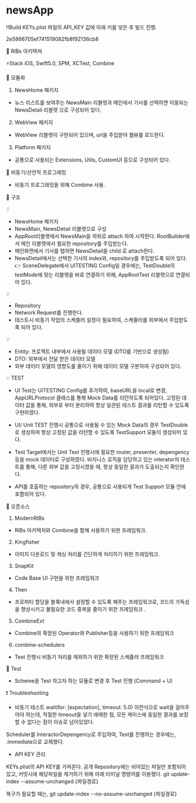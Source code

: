# newsApp

‼️Build 
KEYs.plist 파일의 API_KEY 값에 아래 키를 넣은 후 빌드 진행. 

2e5866705ef741519082fb8f92136cb8


🍏 RIBs 아키텍쳐

⚡Stack
iOS, Swift5.0, SPM, XCTest, Combine 

🍏 모듈화 
1. NewsHome 패키지 
- 뉴스 리스트를 보여주는 NewsMain 리블렛과
메인에서 기사를 선택하면 이동되는 NewsDetail 리블렛
으로 구성되어 있다.

2. WebView 패키지
- WebView 리블렛이 구현되어 있으며, url을 주입받아 웹뷰를 로드한다. 

3. Platform 패키지
- 공통으로 사용되는 Extensions, Utils, CustomUI 등으로 구성되어 있다.   


🍏 비동기/선언적 프로그래밍
- 비동기 프로그래밍을 위해 Combine 사용. 

 
🍏 구조 

💡 
- NewsHome 패키지 
- NewsMain, NewsDetail 리블렛으로 구성
- AppRoot리블렛에서 NewsMain을 하위로 attach 하여 시작한다. RootBuilder에서 메인 리블렛에서 필요한 repository를 주입받는다. 
- 메인화면에서 기사를 탭하면 NewsDetail을 child 로 attach한다. 
- NewsDetail에서는 선택한 기사의 index와, repository를 주입받도록 되어 있다. 
👉 SceneDelegate에서 UITESTING Config일 경우에는, TestDouble의 testMode에 맞는 리블렛을 바로 연결하기 위해, AppRootTest 리블렛으로 연결되어 있다. 

💡 
- Repository
- Network Request를 진행한다. 
- 테스트시 비동기 작업의 스케줄러 설정이 필요하여, 스케줄러를 외부에서 주입받도록 되어 있다. 


💡 
- Entity: 프로젝트 내부에서 사용될 데이터 모델 (DTO를 기반으로 생성됨)
- DTO: 외부에서 전달 받은 데이터 모델
- 외부 데이터 모델의 영향도를 줄이기 위해 데이터 모델 구분하여 구성되어 있다. 


💡 TEST
- UI Test는 UITESTING Config를 추가하여, baseURL을 local로 변경,
AppURLProtocol 클래스를 통해 Mock Data를 리턴하도록 되어있다. 
고정된 데이터 값을 통해, 외부로 부터 분리하여 항상 일관된 테스트 결과를 리턴할 수 있도록 구현하였다. 

- UI/ Unit TEST 진행시 공통으로 사용될 수 있는 Mock Data의 경우 TestDouble로 생성하여 항상 고정된 값을 리턴할 수 있도록 TestSupport 모듈이 생성되어 있다. 
- Test Target에서는 Unit Test 진행시에 필요한 router, presenter, depengency 등을 mock 데이터로 구성하였다. 비지니스 로직을 담당하고 있는 interator의 테스트를 통해, 다른 외부 값을 고정시켰을 때, 항상 동일한 결과가 도출되는지 확인한다. 
- API를 호출하는 repository의 경우, 공통으로 사용되게 Test Support 모듈 안에 포함되어 있다. 

🍏 오픈소스 
1. ModernRIBs
- RIBs 아키텍처와 Combine을 함께 사용하기 위한 프레임워크. 
2. Kingfisher
- 이미지 다운로드 및 캐싱 처리를 간단하게 처리하기 위한 프레임워크. 
3. SnapKit
- Code Base UI 구현을 위한 프레임워크  
4. Then
- 프로퍼티 할당을 블록내에서 설정할 수 있도록 해주는 프레임워크로, 코드의 가독성을 향상시키고 불필요한 코드 중복을 줄이기 위한 프레임워크 .
5. CombineExt
- Combine의 확장된 Operator와 Publisher등을 사용하기 위한 프레임워크
6. combine-schedulers
- Test 진행시 비동기 처리를 제외하기 위한 확장된 스케줄러 프레임워크 



🍏 Test
- Scheme을 Test 하고자 하는 모듈로 변경 후 Test 진행 (Command + U)


❗ Troubleshooting

- 비동기 테스트 
wait(for: [expectation], timeout: 5.0)
이런식으로 wait을 걸어주어야 하는데, 적절한 timeout을 넣기 애매한 점, 모든 케이스에 동일한 결과를 보장할 수 없다는 점이 이슈로 남아있었다.

Scheduler를 InteractorDepengency로 주입하여, Test를 진행하는 경우에는, .immediate으로 교체했다. 




- API KEY 관리

KEYs.plist의 API KEY를 가져온다. 
공개 Repository에는 비어있는 파일만 포함되어 있고, 커밋시에 해당파일을 제거하기 위해 아래 터미널 명령어를 이용했다. 
git update-index --assume-unchanged {파일경로}

복구가 필요할 때는, 
git update-index --no-assume-unchanged {파일경로}
